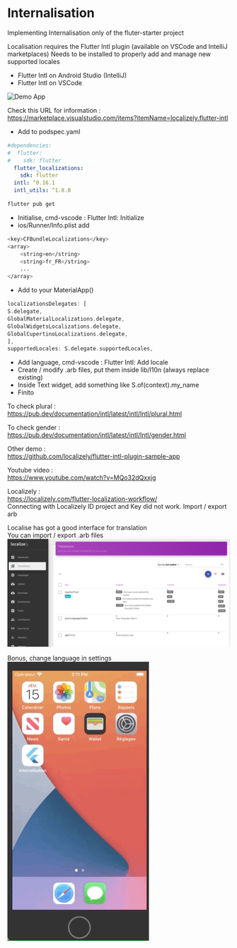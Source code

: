 # Internalisation

Implementing Internalisation only of the fluter-starter project

Localisation requires the Flutter Intl plugin (available on VSCode and IntelliJ marketplaces)
Needs to be installed to properly add and manage new supported locales

- Flutter Intl on Android Studio (IntelliJ)
- Flutter Intl on VSCode

![Demo App](/assets/demo-app.gif)

Check this URL for information :<br/>
https://marketplace.visualstudio.com/items?itemName=localizely.flutter-intl

- Add to podspec.yaml
```yaml
#dependencies:
#  flutter:
#    sdk: flutter
  flutter_localizations:
    sdk: flutter
  intl: ^0.16.1
  intl_utils: ^1.8.0
```

```bash
flutter pub get
```

- Initialise, cmd-vscode : Flutter Intl: Initialize
- ios/Runner/Info.plist add 
```bash
<key>CFBundleLocalizations</key>
<array>
    <string>en</string>
    <string>fr_FR</string>
    ...
</array>
```

- Add to your MaterialApp()
```dart
localizationsDelegates: [
S.delegate,
GlobalMaterialLocalizations.delegate,
GlobalWidgetsLocalizations.delegate,
GlobalCupertinoLocalizations.delegate,
],
supportedLocales: S.delegate.supportedLocales,
```
- Add language, cmd-vscode : Flutter Intl: Add locale
- Create / modify .arb files, put them inside lib/l10n (always replace existing)
- Inside Text widget, add something like S.of(context).my_name
- Finito


To check plural :<br/>
https://pub.dev/documentation/intl/latest/intl/Intl/plural.html

To check gender : <br/>
https://pub.dev/documentation/intl/latest/intl/Intl/gender.html

Other demo :<br/>
https://github.com/localizely/flutter-intl-plugin-sample-app

Youtube video :<br/>
https://www.youtube.com/watch?v=MQo32dQxxjg

Localizely :<br/>
https://localizely.com/flutter-localization-workflow/<br/>
Connecting with Localizely ID project and Key did not work. Import / export arb

Localise has got a good interface for translation <br/>
You can import / export .arb files<br/>
![ScreenshotLocalizely](/assets/ScreenshotLocalizely.png)


Bonus, change language in settings<br/>
![Demo App](/assets/internalisation-settings.gif)